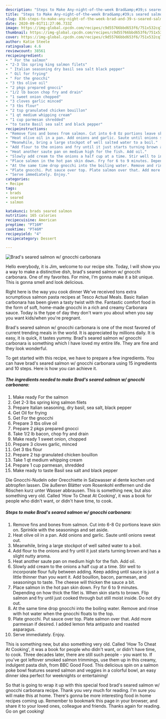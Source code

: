 ```yaml
---
description: "Steps to Make Any-night-of-the-week Brad&amp;#39;s seared salmon w/ gnocchi carbonara"
title: "Steps to Make Any-night-of-the-week Brad&amp;#39;s seared salmon w/ gnocchi carbonara"
slug: 836-steps-to-make-any-night-of-the-week-brad-and-39-s-seared-salmon-w-gnocchi-carbonara
date: 2020-09-01T11:27:06.733Z
image: https://img-global.cpcdn.com/recipes/c9d55766bbd653f6/751x532cq70/brads-seared-salmon-w-gnocchi-carbonara-recipe-main-photo.jpg
thumbnail: https://img-global.cpcdn.com/recipes/c9d55766bbd653f6/751x532cq70/brads-seared-salmon-w-gnocchi-carbonara-recipe-main-photo.jpg
cover: https://img-global.cpcdn.com/recipes/c9d55766bbd653f6/751x532cq70/brads-seared-salmon-w-gnocchi-carbonara-recipe-main-photo.jpg
author: Katie Steele
ratingvalue: 4.6
reviewcount: 38561
recipeingredient:
- " For the salmon"
- "2-3 lbs spring king salmon filets"
- " Italian seasoning dry basil sea salt black pepper"
- " Oil for frying"
- " For the gnocchi"
- "3 tbs olive oil"
- "2 pkgs prepared gnocci"
- "1/2 lb bacon chop fry and drain"
- "1 sweet onion chopped"
- "3 cloves garlic minced"
- "3 tbs flour"
- "2 tsp granulated chicken bouillon"
- "1 qt medium whipping cream"
- "1 cup parmesan shredded"
- "to taste Basil sea salt and black pepper"
recipeinstructions:
- "Remove fins and bones from salmon. Cut into 6-8 Oz portions leave skin on. Sprinkle with the seasonings and set aside."
- "Heat olive oil in a pan. Add onions and garlic. Saute until onions sweat out."
- "Meanwhile, bring a large stockpot of well salted water to a boil."
- "Add flour to the onions and fry until it just starts turning brown and has a slight nutty aroma."
- "Heat another saute pan on medium high for the fish. Add oil."
- "Slowly add cream to the onions a half cup at a time. Stir well to incorporate flour fully between adding. Keep adding until sauce is just a little thinner than you want it. Add bouillon, bacon, parmesan, and seasonings to taste. The cheese will thicken the sauce a bit."
- "Place salmon in the hot pan skin down. Fry for 6 to 9 minutes. Depending on how thick the filet is. When skin starts to brown. Flip salmon and fry until just cooked through but still moist inside. Do not dry out."
- "At the same time drop gnocchi into the boiling water. Remove and rinse with hot water when the gnocchi floats to the top."
- "Plate gnocchi. Put sauce over top. Plate salmon over that. Add more parmesan if desired. I added lemon feta antipasto and roasted asparagus."
- "Serve immediately. Enjoy."
categories:
- Recipe
tags:
- brads
- seared
- salmon

katakunci: brads seared salmon 
nutrition: 165 calories
recipecuisine: American
preptime: "PT16M"
cooktime: "PT46M"
recipeyield: "4"
recipecategory: Dessert

---
```



![Brad&#39;s seared salmon w/ gnocchi carbonara](https://img-global.cpcdn.com/recipes/c9d55766bbd653f6/751x532cq70/brads-seared-salmon-w-gnocchi-carbonara-recipe-main-photo.jpg)

Hello everybody, it is Jim, welcome to our recipe site. Today, I will show you a way to make a distinctive dish, brad&#39;s seared salmon w/ gnocchi carbonara. One of my favorites. For mine, I'm gonna make it a bit unique. This is gonna smell and look delicious.

Right here is the way you cook dinner We&#39;ve received tons extra scrumptious salmon pasta recipes at Tesco Actual Meals. Basic Italian carbonara has been given a tasty twist with the. Fantastic comfort food in the form of soft, home-made gnocchi in a rich and creamy Carbonara sauce. Today is the type of day they don&#39;t warn you about when you say you want kids/when you&#39;re pregnant.

Brad&#39;s seared salmon w/ gnocchi carbonara is one of the most favored of current trending meals in the world. It is appreciated by millions daily. It is easy, it is quick, it tastes yummy. Brad&#39;s seared salmon w/ gnocchi carbonara is something which I have loved my entire life. They are fine and they look wonderful.


To get started with this recipe, we have to prepare a few ingredients. You can have brad&#39;s seared salmon w/ gnocchi carbonara using 15 ingredients and 10 steps. Here is how you can achieve it.

<!--inarticleads1-->

##### The ingredients needed to make Brad&#39;s seared salmon w/ gnocchi carbonara:

1. Make ready  For the salmon
1. Get 2-3 lbs spring king salmon filets
1. Prepare  Italian seasoning, dry basil, sea salt, black pepper
1. Get  Oil for frying
1. Get  For the gnocchi
1. Prepare 3 tbs olive oil
1. Prepare 2 pkgs prepared gnocci
1. Take 1/2 lb bacon, chop fry and drain
1. Make ready 1 sweet onion, chopped
1. Prepare 3 cloves garlic, minced
1. Get 3 tbs flour
1. Prepare 2 tsp granulated chicken bouillon
1. Take 1 qt medium whipping cream
1. Prepare 1 cup parmesan, shredded
1. Make ready to taste Basil sea salt and black pepper


Die Gnocchi-Nudeln oder Orecchiette in Salzwasser al dente kochen und abtropfen lassen. Die äußeren Blätter vom Rosenkohl entfernen und die Röschen kurz unter Wasser abbrausen. This is something new, but also something very old. Called &#39;How To Cheat At Cooking&#39;, it was a book for people who didn&#39;t want, or didn&#39;t have time, to cook. 

<!--inarticleads2-->

##### Steps to make Brad&#39;s seared salmon w/ gnocchi carbonara:

1. Remove fins and bones from salmon. Cut into 6-8 Oz portions leave skin on. Sprinkle with the seasonings and set aside.
1. Heat olive oil in a pan. Add onions and garlic. Saute until onions sweat out.
1. Meanwhile, bring a large stockpot of well salted water to a boil.
1. Add flour to the onions and fry until it just starts turning brown and has a slight nutty aroma.
1. Heat another saute pan on medium high for the fish. Add oil.
1. Slowly add cream to the onions a half cup at a time. Stir well to incorporate flour fully between adding. Keep adding until sauce is just a little thinner than you want it. Add bouillon, bacon, parmesan, and seasonings to taste. The cheese will thicken the sauce a bit.
1. Place salmon in the hot pan skin down. Fry for 6 to 9 minutes. Depending on how thick the filet is. When skin starts to brown. Flip salmon and fry until just cooked through but still moist inside. Do not dry out.
1. At the same time drop gnocchi into the boiling water. Remove and rinse with hot water when the gnocchi floats to the top.
1. Plate gnocchi. Put sauce over top. Plate salmon over that. Add more parmesan if desired. I added lemon feta antipasto and roasted asparagus.
1. Serve immediately. Enjoy.


This is something new, but also something very old. Called &#39;How To Cheat At Cooking&#39;, it was a book for people who didn&#39;t want, or didn&#39;t have time, to cook. Three decades later, there are still such people - you want to. If you&#39;ve got leftover smoked salmon trimmings, use them up in this creamy, indulgent pasta dish, from BBC Good Food. This delicious spin on a salmon poke bowl features seared salmon and veggies in a colorful bowl, an easy dinner idea perfect for weeknights or entertaining! 

So that is going to wrap it up with this special food brad&#39;s seared salmon w/ gnocchi carbonara recipe. Thank you very much for reading. I'm sure you will make this at home. There's gonna be more interesting food in home recipes coming up. Remember to bookmark this page in your browser, and share it to your loved ones, colleague and friends. Thanks again for reading. Go on get cooking!
